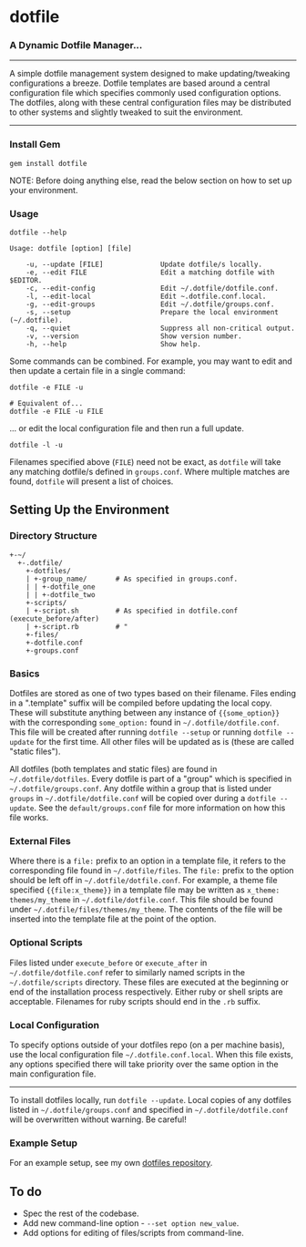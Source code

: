 dotfile
=========

### A Dynamic Dotfile Manager...

---

A simple dotfile management system designed to make updating/tweaking configurations a breeze. Dotfile templates are based around a central configuration file which specifies commonly used configuration options. The dotfiles, along with these central configuration files may be distributed to other systems and slightly tweaked to suit the environment.

---

### Install Gem

    gem install dotfile

NOTE: Before doing anything else, read the below section on how to set up your environment.

### Usage

    dotfile --help

    Usage: dotfile [option] [file]

        -u, --update [FILE]              Update dotfile/s locally.
        -e, --edit FILE                  Edit a matching dotfile with $EDITOR.
        -c, --edit-config                Edit ~/.dotfile/dotfile.conf.
        -l, --edit-local                 Edit ~.dotfile.conf.local.
        -g, --edit-groups                Edit ~/.dotfile/groups.conf.
        -s, --setup                      Prepare the local environment (~/.dotfile).
        -q, --quiet                      Suppress all non-critical output.
        -v, --version                    Show version number.
        -h, --help                       Show help.


Some commands can be combined. For example, you may want to edit and then update a certain file in a single command:

    dotfile -e FILE -u

    # Equivalent of...
    dotfile -e FILE -u FILE


... or edit the local configuration file and then run a full update.

    dotfile -l -u


Filenames specified above (`FILE`) need not be exact, as `dotfile` will take any matching dotfile/s defined in `groups.conf`. Where multiple matches are found, `dotfile` will present a list of choices.


Setting Up the Environment
----------------------------

### Directory Structure

    +-~/
      +-.dotfile/
        +-dotfiles/
        | +-group_name/       # As specified in groups.conf.
        | | +-dotfile_one
        | | +-dotfile_two
        +-scripts/
        | +-script.sh         # As specified in dotfile.conf (execute_before/after)
        | +-script.rb         # "
        +-files/
        +-dotfile.conf
        +-groups.conf


### Basics
Dotfiles are stored as one of two types based on their filename. Files ending in a ".template" suffix will be compiled before updating the local copy. These will substitute anything between any instance of `{{some_option}}` with the corresponding `some_option:` found in `~/.dotfile/dotfile.conf`. This file will be created after running `dotfile --setup` or running `dotfile --update` for the first time. All other files will be updated as is (these are called "static files"). 

All dotfiles (both templates and static files) are found in `~/.dotfile/dotfiles`. Every dotfile is part of a "group" which is specified in `~/.dotfile/groups.conf`. Any dotfile within a group that is listed under `groups` in `~/.dotfile/dotfile.conf` will be copied over during a `dotfile --update`. See the `default/groups.conf` file for more information on how this file works.

### External Files
Where there is a `file:` prefix to an option in a template file, it refers to the corresponding file found in `~/.dotfile/files`. The `file:` prefix to the option should be left off in `~/.dotfile/dotfile.conf`. For example, a theme file specified `{{file:x_theme}}` in a template file may be written as `x_theme: themes/my_theme` in `~/.dotfile/dotfile.conf`. This file should be found under `~/.dotfile/files/themes/my_theme`. The contents of the file will be inserted into the template file at the point of the option.

### Optional Scripts
Files listed under `execute_before` or `execute_after` in `~/.dotfile/dotfile.conf` refer to similarly named scripts in the `~/.dotfile/scripts` directory. These files are executed at the beginning or end of the installation process respectively. Either ruby or shell sripts are acceptable. Filenames for ruby scripts should end in the `.rb` suffix.

### Local Configuration
To specify options outside of your dotfiles repo (on a per machine basis), use the local configuration file `~/.dotfile.conf.local`. When this file exists, any options specified there will take priority over the same option in the main configuration file.

------

To install dotfiles locally, run `dotfile --update`. Local copies of any dotfiles listed in `~/.dotfile/groups.conf` and specified in `~/.dotfile/dotfile.conf` will be overwritten without warning. Be careful!

### Example Setup
For an example setup, see my own [dotfiles repository](http://github.com/kelseyjudson/dotfiles).


To do
-------

* Spec the rest of the codebase.
* Add new command-line option - `--set option new_value`.
* Add options for editing of files/scripts from command-line.
